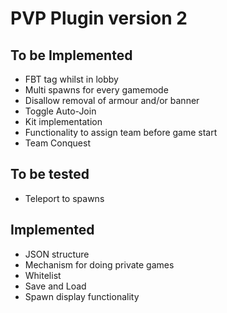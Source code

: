 PVP Plugin version 2
===========
## To be Implemented
* FBT tag whilst in lobby  
* Multi spawns for every gamemode
* Disallow removal of armour and/or banner
* Toggle Auto-Join
* Kit implementation
* Functionality to assign team before game start
* Team Conquest

## To be tested
* Teleport to spawns

## Implemented
* JSON structure
* Mechanism for doing private games
* Whitelist
* Save and Load
* Spawn display functionality